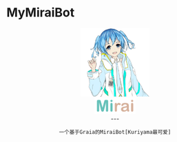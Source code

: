# MyMiraiBot

<div align="center">
   <img width="160" src="docs/mirai.png" alt="logo">
   </br>
   <img width="95" src="docs/mirai.svg" alt="title">
<div>
---

```txt
一个基于Graia的MiraiBot[Kuriyama最可爱]
```
